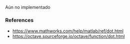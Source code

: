 Aún no implementado

### References

- https://www.mathworks.com/help/matlab/ref/dot.html
- https://octave.sourceforge.io/octave/function/dot.html
